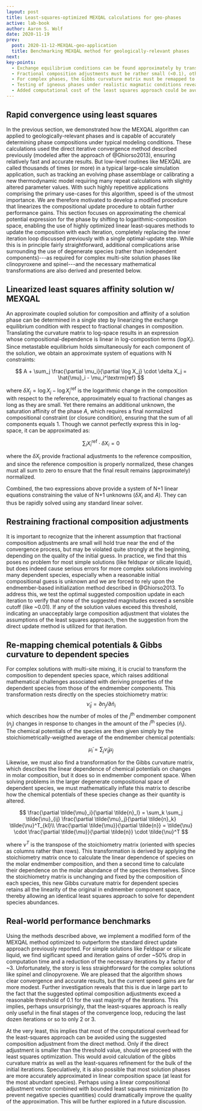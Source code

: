 ```yaml
---
layout: post
title: Least-squares-optimized MEXQAL calculations for geo-phases
active: lab-book
author: Aaron S. Wolf
date: 2020-11-19
prev:
  post: 2020-11-12-MEXQAL-geo-application
  title: Benchmarking MEXQAL method for geologically-relevant phases
next:
key-points:
  - Exchange equilibrium conditions can be found approximately by transforming to log-composition space; this yields a set of coupled linear equations, with $\Delta \log X_i$ and $A$ as unknowns, that can be solved using least squares.
  - Fractional composition adjustments must be rather small (<0.1), otherwise the accuracy of the approximate normalized composition equation suffers.
  - For complex phases, the Gibbs curvature matrix must be remapped to dependent species space, inflating the matrix to describe how species' chemical potentials change with species abundances; this operation relies only on the known stoichiometry of each species.
  - Testing of igneous phases under realistic magmatic conditions reveals excellent performance for simple phases like liquid and feldspar, but only modest gains for complex phases like spinel and clinopyroxene.
  - Added computational cost of the least squares approach could be avoided for most early iterations by accepting direct compositional update if any components exceed a threshold value.
---
```


## Rapid convergence using least squares
In the previous section, we demonstrated how the MEXQAL algorithm can applied to geologically-relevant phases and is capable of accurately determining phase compositions under typical modeling conditions.
These calculations used the direct iterative convergence method described previously (modeled after the approach of @Ghiorso2013), ensuring relatively fast and accurate results.
But low-level routines like MEXQAL are called thousands of times (or more) in a typical large-scale simulation application, such as tracking an evolving phase assemblage or calibrating a new thermodynamic model requiring many repeat calculations with slightly altered parameter values.
With such highly repetitive applications comprising the primary use-cases for this algorithm, speed is of the utmost importance.
We are therefore motivated to develop a modified procedure that linearizes the compositional update procedure to obtain further performance gains.
This section focuses on approximating the chemical potential expression for the phase by shifting to logarithmic-composition space, enabling the use of highly optimized linear least-squares methods to update the composition with each iteration, completely replacing the inner iteration loop discussed previously with a single optimal-update step.
While this is in principle fairly straightforward, additional complications arise surrounding the use of degenerate species (rather than independent components)---as required for complex multi-site solution phases like clinopyroxene and spinel---and the necessary mathematical transformations are also derived and presented below.




## Linearized least squares affinity solution w/ MEXQAL
<!-- # [[202011061439]] Linearized least squares affinity solution w/ MEXQAL -->

An approximate coupled solution for composition and affinity of a solution phase can be determined in a single step by linearizing the exchange equilibrium condition with respect to fractional changes in composition.
Translating the curvature matrix to log-space results in an expression whose compositional-dependence is linear in log-compostion terms $(logX_i)$.
Since metastable equilibrium holds simultaneously for each component of the solution, we obtain an approximate system of equations with N constraints:

$$
A + \sum_j \frac{\partial \mu_i}{\partial \log X_j} \cdot \delta X_j  =  \hat{\mu}_i - \mu_i^\textrm{ref}
$$

where $\delta X_j = \log X_j - \log X_j^\textrm{ref}$ is the logarithmic change in the composition with respect to the reference, approximately equal to fractional changes as long as they are small.
Yet there remains an additional unknown, the saturation affinity of the phase $A$, which requires a final normalized compositional constraint (or closure condition), ensuring that the sum of all components equals 1.
Though we cannot perfectly express this in log-space, it can be approximated as:

$$\sum_i X_i^\textrm{ref} \cdot \delta X_i = 0$$

where the $\delta X_i$ provide fractional adjustments to the reference composition, and since the reference composition is properly normalized, these changes must all sum to zero to ensure that the final result remains (approximately) normalized.

Combined, the two expressions above provide a system of N+1 linear equations constraining the value of N+1 unknowns ($\delta X_i$ and $A$).
They can thus be rapidly solved using any standard linear solver.

## Restraining fractional composition adjustments
It is important to recognize that the inherent assumption that fractional composition adjustments are small will hold true near the end of the convergence process, but may be violated quite strongly at the beginning, depending on the quality of the initial guess.
In practice, we find that this poses no problem for most simple solutions (like feldspar or silicate liquid), but does indeed cause serious errors for more complex solutions involving many dependent species, especially when a reasonable initial compositional guess is unknown and we are forced to rely upon the endmember-based initialization method described in @Ghiorso2013.
To address this, we test the optimal suggested composition update in each iteration to verify that none of the suggested magnitudes exceed a sensible cutoff (like ~0.01).
If any of the solution values exceed this threshold, indicating an unacceptably large composition adjustment that violates the assumptions of the least squares approach, then the suggestion from the direct update method is utilized for that iteration.
<!-- Address in next section by adding constraints on composition adjustments -->




## Re-mapping chemical potentials & Gibbs curvature to dependent species
<!-- [[202011131534]] Mapping chempot & Gibbs curvature to dependent species -->

For complex solutions with multi-site mixing, it is crucial to transform the composition to dependent species space, which raises additional mathematical challenges associated with deriving properties of the dependent species from those of the endmember components.
This transformation rests directly on the species stoichiometry matrix:
$$\tilde{\nu}_{ij} = \partial n_j / \partial \tilde{n}_i$$
which describes how the number of moles of the $j^\textrm{th}$ endmember component ($n_j$) changes in response to changes in the amount of the $i^\textrm{th}$ species ($\tilde{n}_i$).
The chemical potentials of the species are then given simply by the stoichiometrically-weigthed average of the endmember chemical potentials:

$$
\tilde{\mu}_i = \sum_j \tilde{\nu}_{ij} \mu_j
$$

Likewise, we must also find a transformation for the Gibbs curvature matrix, which describes the linear dependence of chemical potentials on changes in molar composition, but it does so in endmember component space.
When solving problems in the larger degenerate compositional space of dependent species, we must mathematically inflate this matrix to describe how the chemical potentials of these species change as their quantity is altered.

$$
\frac{\partial \tilde{\mu}_i}{\partial \tilde{n}_l} = \sum_k \sum_j \tilde{\nu}_{ij} \frac{\partial \tilde{\mu}_j}{\partial \tilde{n}_k} \tilde{\nu}^T_{kl}\\
\frac{\partial \tilde{\mu}}{\partial \tilde{n}} = \tilde{\nu}  \cdot \frac{\partial \tilde{\mu}}{\partial \tilde{n}} \cdot \tilde{\nu}^T
$$

where $\nu^T$ is the transpose of the stoichiometry matrix (oriented with species as columns rather than rows).
This transformation is derived by applying the stoichiometry matrix once to calculate the linear dependence of species on the molar endmember composition, and then a second time to calculate their dependence on the molar abundance of the species themselves.
Since the stoichiometry matrix is unchanging and fixed by the composition of each species, this new Gibbs curvature matrix for dependent species retains all the linearity of the original in endmember component space, thereby allowing an identical least squares approach to solve for dependent species abundances.

## Real-world performance benchmarks
Using the methods described above, we implement a modified form of the MEXQAL method optimized to outperform the standard direct update approach previously reported.
For simple solutions like Feldspar or silicate liquid, we find sigificant speed and iteration gains of order ~50% drop in computation time and a reduction of the necessary iterations by a factor of ~3.
Unfortunately, the story is less straightforward for the complex solutions like spinel and clinopyroxene.
We are pleased that the algorithm shows clear convergence and accurate results, but the current speed gains are far more modest.
Further investigation reveals that this is due in large part to the fact that the suggested optimal composition adjustments exceed a reasonable threshold of 0.1 for the vast majority of the iterations.
This implies, perhaps unsurprisingly, that the least-squares approach is really only useful in the final stages of the convergence loop, reducing the last dozen iterations or so to only 2 or 3.

At the very least, this implies that most of the computational overhead for the least-squares approach can be avoided using the suggested composition adjustment from the direct method.
Only if the direct adjustment is smaller than the threshold value, should we proceed with the least squares optimization.
This would avoid calculation of the gibbs curvature matrix as well as the least-squares refinement for the bulk of the initial iterations.
Speculatively, it is also possible that most solution phases are more accurately approximated in linear composition space (at least for the most abundant species).
Perhaps using a linear compositional adjustment vector combined with bounded least squares minimization (to prevent negative species quantities) could dramatically improve the quality of the approximation.
This will be further explored in a future discussion.
